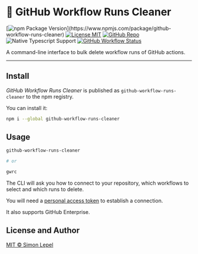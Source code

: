 # 🧹 GitHub Workflow Runs Cleaner

[![npm Package Version](https://img.shields.io/npm/v/github-workflow-runs-cleaner?)](https://www.npmjs.com/package/github-workflow-runs-cleaner)
[![License MIT](https://img.shields.io/badge/license-MIT-cccccc)](http://simbo.mit-license.org/)
[![GitHub Repo](https://img.shields.io/badge/repo-public-87ceeb)](https://github.com/simbo/github-workflow-runs-cleaner)
![Native Typescript Support](https://img.shields.io/badge/types-Typescript-0c7dbe)
[![GitHub Workflow Status](https://img.shields.io/github/actions/workflow/status/simbo/github-workflow-runs-cleaner/ci.yml?branch=main)](https://github.com/simbo/github-workflow-runs-cleaner/actions/workflows/ci.yml)

A command-line interface to bulk delete workflow runs of GitHub actions.

---

## Install

_GitHub Workflow Runs Cleaner_ is published as `github-workflow-runs-cleaner` to
the npm registry.

You can install it:

```sh
npm i --global github-workflow-runs-cleaner
```

## Usage

```sh
github-workflow-runs-cleaner

# or

gwrc
```

The CLI will ask you how to connect to your repository, which workflows to
select and which runs to delete.

You will need a [personal access token](https://github.com/settings/tokens) to
establish a connection.

It also supports GitHub Enterprise.

## License and Author

[MIT &copy; Simon Lepel](https://simbo.mit-license.org/)
